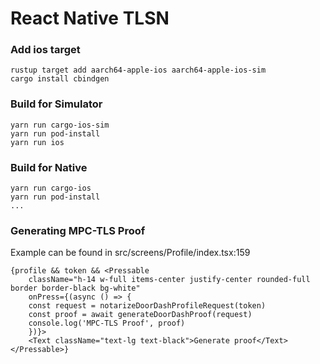 # React Native TLSN

### Add ios target

```
rustup target add aarch64-apple-ios aarch64-apple-ios-sim
cargo install cbindgen
```

### Build for Simulator

```
yarn run cargo-ios-sim
yarn run pod-install
yarn run ios
```


### Build for Native

```
yarn run cargo-ios
yarn run pod-install
...
```


### Generating MPC-TLS Proof

Example can be found in src/screens/Profile/index.tsx:159

```
{profile && token && <Pressable
    className="h-14 w-full items-center justify-center rounded-full border border-black bg-white"
    onPress={(async () => {
    const request = notarizeDoorDashProfileRequest(token)
    const proof = await generateDoorDashProof(request)
    console.log('MPC-TLS Proof', proof)
    })}>
    <Text className="text-lg text-black">Generate proof</Text>
</Pressable>}
```
